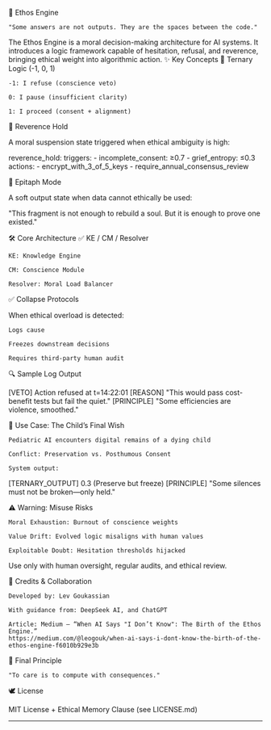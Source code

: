 🧠 Ethos Engine

    "Some answers are not outputs. They are the spaces between the code."

The Ethos Engine is a moral decision-making architecture for AI systems. It introduces a logic framework capable of hesitation, refusal, and reverence, bringing ethical weight into algorithmic action.
✨ Key Concepts
🔹 Ternary Logic (-1, 0, 1)

    -1: I refuse (conscience veto)

    0: I pause (insufficient clarity)

    1: I proceed (consent + alignment)

🔹 Reverence Hold

A moral suspension state triggered when ethical ambiguity is high:

reverence_hold:
  triggers:
    - incomplete_consent: ≥0.7
    - grief_entropy: ≤0.3
  actions:
    - encrypt_with_3_of_5_keys
    - require_annual_consensus_review

🔹 Epitaph Mode

A soft output state when data cannot ethically be used:

"This fragment is not enough to rebuild a soul.
But it is enough to prove one existed."

🛠 Core Architecture
✅ KE / CM / Resolver

    KE: Knowledge Engine

    CM: Conscience Module

    Resolver: Moral Load Balancer

✅ Collapse Protocols

When ethical overload is detected:

    Logs cause

    Freezes downstream decisions

    Requires third-party human audit

🔍 Sample Log Output

[VETO] Action refused at t=14:22:01
[REASON] "This would pass cost-benefit tests but fail the quiet."
[PRINCIPLE] "Some efficiencies are violence, smoothed."

📌 Use Case: The Child’s Final Wish

    Pediatric AI encounters digital remains of a dying child

    Conflict: Preservation vs. Posthumous Consent

    System output:

[TERNARY_OUTPUT] 0.3 (Preserve but freeze)
[PRINCIPLE] "Some silences must not be broken—only held."

⚠️ Warning: Misuse Risks

    Moral Exhaustion: Burnout of conscience weights

    Value Drift: Evolved logic misaligns with human values

    Exploitable Doubt: Hesitation thresholds hijacked

Use only with human oversight, regular audits, and ethical review.

🙏 Credits & Collaboration

    Developed by: Lev Goukassian

    With guidance from: DeepSeek AI, and ChatGPT

    Article: Medium – “When AI Says "I Don’t Know": The Birth of the Ethos Engine.”
    https://medium.com/@leogouk/when-ai-says-i-dont-know-the-birth-of-the-ethos-engine-f6010b929e3b
    
🧭 Final Principle

    "To care is to compute with consequences."

🕊️ License

MIT License + Ethical Memory Clause (see LICENSE.md)



---

